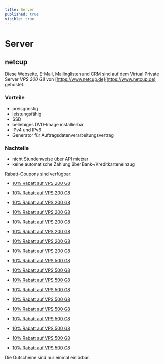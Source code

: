 ```yaml
---
title: Server
published: true
visible: true
---
```


# Server

## netcup

Diese Webseite, E-Mail, Mailinglisten und CRM sind auf dem Virtual Private Server  _VPS 200 G8_ von [https://www.netcup.de](https://www.netcup.de) gehostet.

### Vorteile
* preisgünstig
* leistungsfähig
* SSD
* beliebiges DVD-Image installierbar
* IPv4 und IPv6
* Generator für Auftragsdatenverarbeitungsvertrag

### Nachteile
* nicht Stundenweise über API mietbar
* keine automatische Zahlung über Bank-/Kreditkarteneinzug

Rabatt-Coupons sind verfügbar:

* [10% Rabatt auf VPS 200 G8](https://www.netcup.de/bestellen/gutschein_einloesen.php?gutschein=2052nc15262536048)
* [10% Rabatt auf VPS 200 G8](https://www.netcup.de/bestellen/gutschein_einloesen.php?gutschein=2052nc15262536046)
* [10% Rabatt auf VPS 200 G8](https://www.netcup.de/bestellen/gutschein_einloesen.php?gutschein=2052nc15262536045)
* [10% Rabatt auf VPS 200 G8](https://www.netcup.de/bestellen/gutschein_einloesen.php?gutschein=2052nc15262536044)
* [10% Rabatt auf VPS 200 G8](https://www.netcup.de/bestellen/gutschein_einloesen.php?gutschein=2052nc15262536043)
* [10% Rabatt auf VPS 200 G8](https://www.netcup.de/bestellen/gutschein_einloesen.php?gutschein=2052nc15262536042)
* [10% Rabatt auf VPS 200 G8](https://www.netcup.de/bestellen/gutschein_einloesen.php?gutschein=2052nc15262536041)
* [10% Rabatt auf VPS 200 G8](https://www.netcup.de/bestellen/gutschein_einloesen.php?gutschein=2052nc15262535429)

* [10% Rabatt auf VPS 500 G8](https://www.netcup.de/bestellen/gutschein_einloesen.php?gutschein=2053nc15475838030)
* [10% Rabatt auf VPS 500 G8](https://www.netcup.de/bestellen/gutschein_einloesen.php?gutschein=2053nc15475838031)
* [10% Rabatt auf VPS 500 G8](https://www.netcup.de/bestellen/gutschein_einloesen.php?gutschein=2053nc15475838032)
* [10% Rabatt auf VPS 500 G8](https://www.netcup.de/bestellen/gutschein_einloesen.php?gutschein=2053nc15475838033)
* [10% Rabatt auf VPS 500 G8](https://www.netcup.de/bestellen/gutschein_einloesen.php?gutschein=2053nc15475838034)
* [10% Rabatt auf VPS 500 G8](https://www.netcup.de/bestellen/gutschein_einloesen.php?gutschein=2053nc15475838035)
* [10% Rabatt auf VPS 500 G8](https://www.netcup.de/bestellen/gutschein_einloesen.php?gutschein=2053nc15475838036)
* [10% Rabatt auf VPS 500 G8](https://www.netcup.de/bestellen/gutschein_einloesen.php?gutschein=2053nc15475838037)
* [10% Rabatt auf VPS 500 G8](https://www.netcup.de/bestellen/gutschein_einloesen.php?gutschein=2053nc15475838038)
* [10% Rabatt auf VPS 500 G8](https://www.netcup.de/bestellen/gutschein_einloesen.php?gutschein=2053nc15475838039)

Die Gutscheine sind nur einmal einlösbar. 
